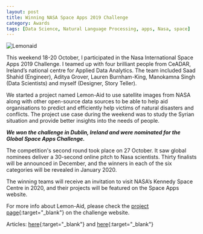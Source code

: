 ```yaml
---
layout: post
title: Winning NASA Space Apps 2019 Challenge
category: Awards
tags: [Data Science, Natural Language Processing, apps, Nasa, space]
---
```

![Lemonaid]({{site.images_url}}2019/11/Screenshot_Lemon-Aid.width-800.png)  

This weekend 18-20 October, I participated in the Nasa International Space Apps 2019 Challenge. I teamed up with four brilliant people from CeADAR, Ireland’s national centre for Applied Data Analytics. The team included Saad Shahid (Engineer), Aditya Grover, Lauren Burnham-King, Manokamna Singh (Data Scientists) and myself (Designer, Story Teller). 

We started a project named Lemon-Aid to use satellite images from NASA along with other open-source data sources to be able to help aid organisations to predict and efficiently help victims of natural disasters and conflicts. The project use case during the weekend was to study the Syrian situation and provide better insights into the needs of people. 

**_We won the challenge in Dublin, Ireland and were nominated for the Global Space Apps Challenge._**

The competition's second round took place on 27 October. It saw global nominees deliver a 30-second online pitch to Nasa scientists. Thirty finalists will be announced in December, and the winners in each of the six categories will be revealed in January 2020.

The winning teams will receive an invitation to visit NASA’s Kennedy Space Centre in 2020, and their projects will be featured on the Space Apps website.

For more info about Lemon-Aid, please check the [project page](https://2019.spaceappschallenge.org/challenges/living-our-world/curious-minds-come-helping-hands/teams/lemon-aid/project){:target="_blank"} on the challenge website.

Articles: [here](http://www.researchandinnovation.ie/ceadar-selected-as-global-nominee-for-nasa-space-apps-challenge/){:target="_blank"} and [here](https://www.techcentral.ie/ceadar-selected-as-global-nominee-for-nasas-space-apps-challenge/){:target="_blank"}
